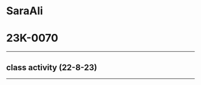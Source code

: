 # SaraAli
# 23K-0070
___________________________________________________
## class activity (22-8-23)
____________________________________________________
